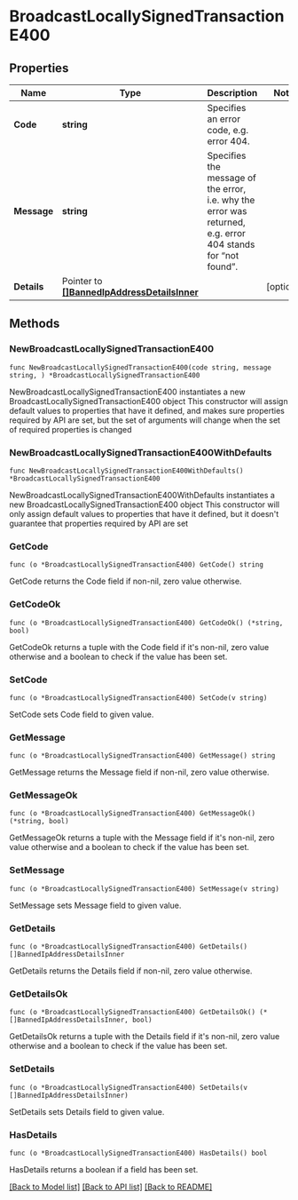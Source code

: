 # BroadcastLocallySignedTransactionE400

## Properties

Name | Type | Description | Notes
------------ | ------------- | ------------- | -------------
**Code** | **string** | Specifies an error code, e.g. error 404. | 
**Message** | **string** | Specifies the message of the error, i.e. why the error was returned, e.g. error 404 stands for “not found”. | 
**Details** | Pointer to [**[]BannedIpAddressDetailsInner**](BannedIpAddressDetailsInner.md) |  | [optional] 

## Methods

### NewBroadcastLocallySignedTransactionE400

`func NewBroadcastLocallySignedTransactionE400(code string, message string, ) *BroadcastLocallySignedTransactionE400`

NewBroadcastLocallySignedTransactionE400 instantiates a new BroadcastLocallySignedTransactionE400 object
This constructor will assign default values to properties that have it defined,
and makes sure properties required by API are set, but the set of arguments
will change when the set of required properties is changed

### NewBroadcastLocallySignedTransactionE400WithDefaults

`func NewBroadcastLocallySignedTransactionE400WithDefaults() *BroadcastLocallySignedTransactionE400`

NewBroadcastLocallySignedTransactionE400WithDefaults instantiates a new BroadcastLocallySignedTransactionE400 object
This constructor will only assign default values to properties that have it defined,
but it doesn't guarantee that properties required by API are set

### GetCode

`func (o *BroadcastLocallySignedTransactionE400) GetCode() string`

GetCode returns the Code field if non-nil, zero value otherwise.

### GetCodeOk

`func (o *BroadcastLocallySignedTransactionE400) GetCodeOk() (*string, bool)`

GetCodeOk returns a tuple with the Code field if it's non-nil, zero value otherwise
and a boolean to check if the value has been set.

### SetCode

`func (o *BroadcastLocallySignedTransactionE400) SetCode(v string)`

SetCode sets Code field to given value.


### GetMessage

`func (o *BroadcastLocallySignedTransactionE400) GetMessage() string`

GetMessage returns the Message field if non-nil, zero value otherwise.

### GetMessageOk

`func (o *BroadcastLocallySignedTransactionE400) GetMessageOk() (*string, bool)`

GetMessageOk returns a tuple with the Message field if it's non-nil, zero value otherwise
and a boolean to check if the value has been set.

### SetMessage

`func (o *BroadcastLocallySignedTransactionE400) SetMessage(v string)`

SetMessage sets Message field to given value.


### GetDetails

`func (o *BroadcastLocallySignedTransactionE400) GetDetails() []BannedIpAddressDetailsInner`

GetDetails returns the Details field if non-nil, zero value otherwise.

### GetDetailsOk

`func (o *BroadcastLocallySignedTransactionE400) GetDetailsOk() (*[]BannedIpAddressDetailsInner, bool)`

GetDetailsOk returns a tuple with the Details field if it's non-nil, zero value otherwise
and a boolean to check if the value has been set.

### SetDetails

`func (o *BroadcastLocallySignedTransactionE400) SetDetails(v []BannedIpAddressDetailsInner)`

SetDetails sets Details field to given value.

### HasDetails

`func (o *BroadcastLocallySignedTransactionE400) HasDetails() bool`

HasDetails returns a boolean if a field has been set.


[[Back to Model list]](../README.md#documentation-for-models) [[Back to API list]](../README.md#documentation-for-api-endpoints) [[Back to README]](../README.md)


